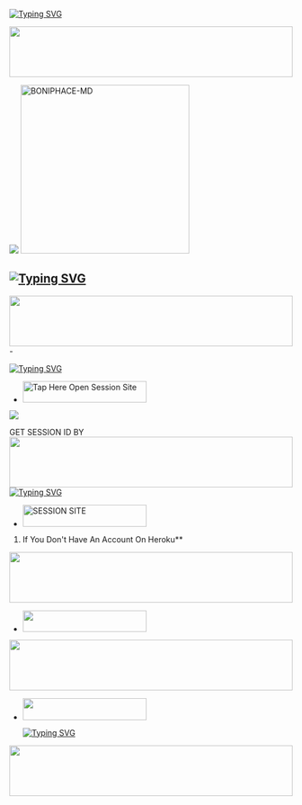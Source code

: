 
 [![Typing SVG](https://readme-typing-svg.herokuapp.com?font=Rockstar-ExtraBold&color=F01&lines=𓅓+𝐵𝑂𝑁𝐼𝑃𝐻𝐴𝐶𝐸+𝐼𝑆+𝑀𝑌+𝑂𝑊𝑁𝐸𝑅+𓅓)](https://git.io/typing-svg)

</p>
 <img src="https://i.imgur.com/dBaSKWF.gif" height="90" width="100%">

 <a href="https://github.com/DenverCoder1/readme-typing-svg"><img src="https://readme-typing-svg.herokuapp.com?font=Rockstar-ExtraBold&color=F33A6A&lines=𝐖𝐞𝐥𝐜𝐨𝐦𝐞+𝐓𝐨+𝙆𝙄𝙉𝙂╺+𝗕𝗢𝗡𝗜𝗣𝗛𝗔𝗖𝗘+-+𝗕𝗢𝗧.;𝙿𝙾𝚆𝙴𝚁𝙳+𝙱𝚈:+𝐌𝐑+𝐁𝐎𝐍𝐈𝐏𝐇𝐀𝐂𝐄+𝐓𝐄𝐀𝐌;ℂ𝕣𝕖𝕒𝕥𝕖𝕕+𝕓𝕪:+𝗕𝗢𝗡𝗜𝗣𝗛𝗔𝗖𝗘.𝗧𝗘𝗖𝗛;𝐌𝐑:+☬𝔻𝔸ℝ𝕂༒𝗕𝗢𝗡𝗜𝗣𝗛𝗔𝗖𝗘࿐;💕𝐩𝐨𝐰𝐞𝐫𝐟𝐮𝐥;😁𝐰𝐚+𝐛𝐨𝐭🌹.&heart;++;Self-taught+Back-Created+By,;Ibrahim+Adams+Am+The,;Best+Is+Bot+For+You+To,;Deploy..<3"></a>
 <a href="https://files.catbox.moe/12vsqu.jpg">
 <img alt="BONIPHACE-MD" height="300" src="https://files.catbox.moe/12vsqu.jpg">

## [![Typing SVG](https://readme-typing-svg.herokuapp.com?font=Rockstar-ExtraBold&color=F33A6A&lines=𝐖𝐞𝐥𝐜𝐨𝐦𝐞+𝐓𝐨+𝙆𝙄𝙉𝙂╺+𝗕𝗢𝗡𝗜𝗣𝗛𝗔𝗖𝗘+-+𝗕𝗢𝗧.;𝙿𝙾𝚆𝙴𝚁𝙳+𝙱𝚈:+𝐌𝐑+𝐁𝐎𝐍𝐈𝐏𝐇𝐀𝐂𝐄+𝐓𝐄𝐀𝐌;ℂ𝕣𝕖𝕒𝕥𝕖𝕕+𝕓𝕪:+𝗕𝗢𝗡𝗜𝗣𝗛𝗔𝗖𝗘.𝗧𝗘𝗖𝗛;𝐌𝐑:+☬𝔻𝔸ℝ𝕂༒𝗕𝗢𝗡𝗜𝗣𝗛𝗔𝗖𝗘࿐;💕𝐩𝐨𝐰𝐞𝐫𝐟𝐮𝐥;😁𝐰𝐚+𝐛𝐨𝐭🌹)](https://git.io/typing-svg)


<img src="https://i.imgur.com/dBaSKWF.gif" height="90" width="100%">
-


 
 [![Typing SVG](https://readme-typing-svg.herokuapp.com?font=Rockstar-ExtraBold&color=F01&lines=𝐶𝐿𝐼𝐶𝐾+𝑇𝑂+𝐹𝑂𝑅𝐾+𝑇𝐻𝐸+𝑅𝐸𝑃𝑂)](https://git.io/typing-svg)

</p>
 
- <a href="https://github.com/boniphace478/BONIPHACE-MD/fork"><img title="Tap Here Open Session Site" src="https://img.shields.io/badge/FORK THIS REPO-h?color=pink&style=for-the-badge&logo=msi" width="220" height="38.45"/></a></p>

<a><img src='https://i.imgur.com/LyHic3i.gif'/></a>

 GET SESSION ID BY
<img src="https://i.imgur.com/dBaSKWF.gif" height="90" width="100%">
 [![Typing SVG](https://readme-typing-svg.herokuapp.com?font=Rockstar-ExtraBold&color=F01&lines=𝑇𝐻𝐼𝑆+𝐼𝑆+𝑆𝐸𝑆𝑆𝐼𝑂𝑁+𝑆𝐼𝑇𝐸+🤙)](https://git.io/typing-svg)

</p>

- <a href="https://boniphacetech.onrender.com"><img title="SESSION SITE" src="https://img.shields.io/badge/SESSION SITE-h?color=pink&style=for-the-badge&logo=msi" width="220" height="38.45"/></a></p>

 
1. If You Don't Have An Account On Heroku**

<img src="https://i.imgur.com/dBaSKWF.gif" height="90" width="100%">

- <a align="center"><a href="https://signup.heroku.com">
 <img src="https://img.shields.io/badge/Create%20Account%20Now-pink?style=for-the-badge&logo=heroku" width="220" height="38.45"/></a></p>

<img src="https://i.imgur.com/dBaSKWF.gif" height="90" width="100%">


  - <a align="center"><a href="https://github.com/ballon-king/BONIPHACE-XMD-1" > <img src="https://img.shields.io/badge/DEPLOY%20NOW-pink?style=for-the-badge&logo=heroku" width="220" height="38.45"/></a></p>
 [![Typing SVG](https://readme-typing-svg.herokuapp.com?font=Rockstar-ExtraBold&color=F01&lines=𓅓+𝑆𝐴𝐹𝐸+𝑇𝑂+𝐻𝐸𝑅𝑂𝐾𝑈+𓅓)](https://git.io/typing-svg)



<img src="https://i.imgur.com/dBaSKWF.gif" height="90" width="100%">




